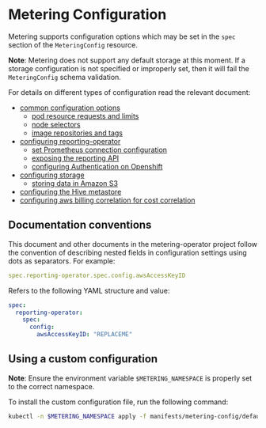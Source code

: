 # Metering Configuration

Metering supports configuration options which may be set in the `spec` section of the `MeteringConfig` resource.

**Note**: Metering does not support any default storage at this moment. If a storage configuration is not specified or improperly set, then it will fail the `MeteringConfig` schema validation.

For details on different types of configuration read the relevant document:

- [common configuration options](common-configuration.md)
  - [pod resource requests and limits](common-configuration.md#resource-requests-and-limits)
  - [node selectors](common-configuration.md#node-selectors)
  - [image repositories and tags](common-configuration.md#image-repositories-and-tags)
- [configuring reporting-operator](configuring-reporting-operator.md)
  - [set Prometheus connection configuration](configuring-reporting-operator.md#prometheus-connection)
  - [exposing the reporting API](configuring-reporting-operator.md#exposing-the-reporting-api)
  - [configuring Authentication on Openshift](configuring-reporting-operator.md#openshift-authentication)
- [configuring storage](configuring-storage.md)
  - [storing data in Amazon S3](configuring-storage.md#storing-data-in-amazon-s3)
- [configuring the Hive metastore](configuring-hive-metastore.md)
- [configuring aws billing correlation for cost correlation](configuring-aws-billing.md)

## Documentation conventions

This document and other documents in the metering-operator project follow the convention of describing nested fields in configuration settings using dots as separators.
For example:

```yaml
spec.reporting-operator.spec.config.awsAccessKeyID
```

Refers to the following YAML structure and value:

```yaml
spec:
  reporting-operator:
    spec:
      config:
        awsAccessKeyID: "REPLACEME"
```

## Using a custom configuration

**Note**: Ensure the environment variable `$METERING_NAMESPACE` is properly set to the correct namespace.

To install the custom configuration file, run the following command:

```bash
kubectl -n $METERING_NAMESPACE apply -f manifests/metering-config/default.yaml
```
